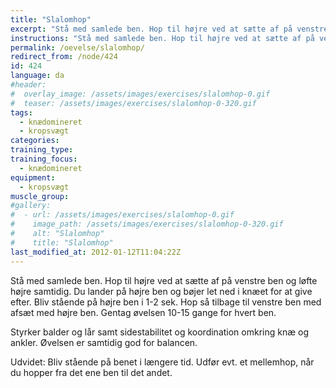 ```yaml
---
title: "Slalomhop"
excerpt: "Stå med samlede ben. Hop til højre ved at sætte af på venstre ben og løfte højre samtidig. Du lander på højre ben og bøjer let ned i knæet for at give efter. Bliv stående på højre ben i 1-2 sek. Hop så tilbage til venstre ben med afsæt med højre ben. Gentag øvelsen 10-15 gange for hvert ben. "
instructions: "Stå med samlede ben. Hop til højre ved at sætte af på venstre ben og løfte højre samtidig. Du lander på højre ben og bøjer let ned i knæet for at give efter. Bliv stående på højre ben i 1-2 sek. Hop så tilbage til venstre ben med afsæt med højre ben. Gentag øvelsen 10-15 gange for hvert ben. "
permalink: /oevelse/slalomhop/
redirect_from: /node/424
id: 424
language: da
#header:
#  overlay_image: /assets/images/exercises/slalomhop-0.gif
#  teaser: /assets/images/exercises/slalomhop-0-320.gif
tags:
  - knædomineret
  - kropsvægt
categories:
training_type: 
training_focus: 
  - knædomineret
equipment:
  - kropsvægt
muscle_group:
#gallery:
#  - url: /assets/images/exercises/slalomhop-0.gif
#    image_path: /assets/images/exercises/slalomhop-0-320.gif
#    alt: "Slalomhop"
#    title: "Slalomhop"
last_modified_at: 2012-01-12T11:04:22Z
---
```


 Stå med samlede ben. Hop til højre ved at sætte af på venstre ben og løfte højre samtidig. Du lander på højre ben og bøjer let ned i knæet for at give efter. Bliv stående på højre ben i 1-2 sek. Hop så tilbage til venstre ben med afsæt med højre ben. Gentag øvelsen 10-15 gange for hvert ben.

Styrker balder og lår samt sidestabilitet og koordination omkring knæ og ankler. Øvelsen er samtidig god for balancen.

Udvidet: Bliv stående på benet i længere tid. Udfør evt. et mellemhop, når du hopper fra det ene ben til det andet.
